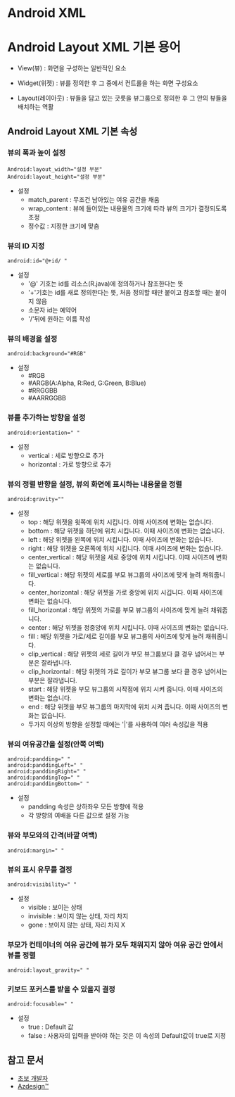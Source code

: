 Android XML
===========

# Android Layout XML 기본 용어

* View(뷰) : 화면을 구성하는 일반적인 요소

* Widget(위젯) : 뷰를 정의한 후 그 중에서 컨트롤을 하는 화면 구성요소

* Layout(레이아웃) : 뷰들을 담고 있는 긋릇을 뷰그룹으로 정의한 후 그 안의 뷰들을 배치하는 역활

## Android Layout XML 기본 속성

### 뷰의 폭과 높이 설정
```
Android:layout_width="설정 부분"
Android:layout_height="설정 부분"
```
* 설정
  - match_parent : 무조건 남아있는 여유 공간을 채움
  - wrap_content : 뷰에 들어있는 내용물의 크기에 따라 뷰의 크기가 결정되도록 조정
  - 정수값 : 지정한 크기에 맞춤

### 뷰의 ID 지정
```
android:id="@+id/ "
```
* 설정
  - '@' 기호는 id를 리소스(R.java)에 정의하거나 참조한다는 뜻
  - '+'기호는 id를 새로 정의한다는 뜻, 처음 정의할 때만 붙이고 참조할 때는 붙이지 않음
  - 소문자 id는 예약어
  - '/'뒤에 원하는 이름 작성

### 뷰의 배경을 설정
```
android:background="#RGB"
```
* 설정
  - #RGB
  - #ARGB(A:Alpha, R:Red, G:Green, B:Blue)
  - #RRGGBB
  - #AARRGGBB

### 뷰를 추가하는 방향을 설정
```
android:orientation=" "
```
* 설정
  - vertical : 세로 방향으로 추가
  - horizontal : 가로 방향으로 추가

### 뷰의 정렬 반향을 설정, 뷰의 화면에 표시하는 내용물을 정렬
```
android:gravity=""
```
* 설정
  - top : 해당 위젯을 윗쪽에 위치 시킵니다. 이때 사이즈에 변화는 없습니다.
  - bottom : 해당 위젯을 하단에 위치 시킵니다. 이때 사이즈에 변화는 없습니다.
  - left : 해당 위젯을 왼쪽에 위치 시킵니다. 이때 사이즈에 변화는 없습니다.
  - right : 해당 위젯을 오른쪽에 위치 시킵니다. 이때 사이즈에 변화는 없습니다.
  - center_vertical : 해당 위젯을 세로 중앙에 위치 시킵니다. 이때 사이즈에 변화는 없습니다.
  - fill_vertical : 해당 위젯의 세로를 부모 뷰그룹의 사이즈에 맞게 늘려 채워줍니다.
  - center_horizontal : 해당 위젯을 가로 중앙에 위치 시깁니다. 이때 사이즈에 변화는 없습니다.
  - fill_horizontal : 해당 위젯의 가로를 부모 뷰그룹의 사이즈에 맞게 늘려 채워줍니다.
  - center : 해당 위젯을 정중앙에 위치 시킵니다. 이때 사이즈의 변화는 없습니다.
  - fill : 해당 위젯을 가로/세로 길이를 부모 뷰그룹의 사이즈에 맞게 늘려 채워줍니다.
  - clip_vertical : 해당 위젯의 세로 길이가 부모 뷰그룹보다 클 경우 넘어서는 부분은 잘라냅니다.
  - clip_horizontal : 해당 위젯의 가로 길이가 부모 뷰그룹 보다 클 경우 넘어서는 부분은 잘라냅니다.
  - start : 해당 위젯을 부모 뷰그룹의 시작점에 위치 시켜 줍니다. 이때 사이즈의 변화는 없습니다.
  - end : 해당 위젯을 부모 뷰그룹의 마지막에 위치 시켜 줍니다. 이때 사이즈의 변화는 없습니다.
  - 두가지 이상의 방향을 설정할 때에는 '|'를 사용하여 여러 속성값을 적용

### 뷰의 여유공간을 설정(안쪽 여백)
```
android:pandding=" "
android:panddingLeft=" "
android:panddingRight=" "
android:panddingTop=" "
android:panddingBottom=" "
```
* 설정
  - pandding 속성은 상하좌우 모든 방향에 적용
  - 각 방향의 여배을 다른 값으로 설정 가능

### 뷰와 부모와의 간격(바깥 여백)
```
android:margin=" "
```
### 뷰의 표시 유무를 결정
```
android:visibility=" "
```
* 설정
  - visible : 보이는 상태
  - invisible : 보이지 않는 상태, 자리 차지
  - gone : 보이지 않는 상태, 자리 차지 X

### 부모가 컨테이너의 여유 공간에 뷰가 모두 채워지지 않아 여유 공간 안에서 뷰를 정렬
```
android:layout_gravity=" "
```

### 키보드 포커스를 받을 수 있을지 결정
```
android:focusable=" "
```
* 설정
  - true : Default 값
  - false : 사용자의 입력을 받아야 하는 것은 이 속성의 Default값이 true로 지정


## 참고 문서
* [초보 개발자](http://freehoon.tistory.com/entry/안드로이드-gravity-속성)
* [Azdesign™](http://azdesigntm.com/329)
